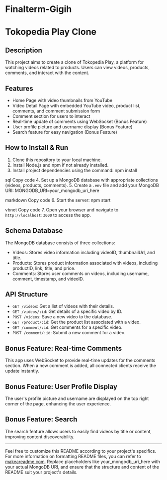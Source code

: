 # Finalterm-Gigih
 
# Tokopedia Play Clone

## Description

This project aims to create a clone of Tokopedia Play, a platform for watching videos related to products. Users can view videos, products, comments, and interact with the content.

## Features

- Home Page with video thumbnails from YouTube
- Video Detail Page with embedded YouTube video, product list, comments, and comment submission form
- Comment section for users to interact
- Real-time update of comments using WebSocket (Bonus Feature)
- User profile picture and username display (Bonus Feature)
- Search feature for easy navigation (Bonus Feature)

## How to Install & Run

1. Clone this repository to your local machine.
2. Install Node.js and npm if not already installed.
3. Install project dependencies using the command:
npm install

sql
Copy code
4. Set up a MongoDB database with appropriate collections (videos, products, comments).
5. Create a `.env` file and add your MongoDB URI:
MONGODB_URI=your_mongodb_uri_here

markdown
Copy code
6. Start the server:
npm start

vbnet
Copy code
7. Open your browser and navigate to `http://localhost:3000` to access the app.

## Schema Database

The MongoDB database consists of three collections:
- Videos: Stores video information including videoID, thumbnailUrl, and title.
- Products: Stores product information associated with videos, including productID, link, title, and price.
- Comments: Stores user comments on videos, including username, comment, timestamp, and videoID.

## API Structure

- `GET /videos`: Get a list of videos with their details.
- `GET /videos/:id`: Get details of a specific video by ID.
- `POST /videos`: Save a new video to the database.
- `GET /product/:id`: Get the product list associated with a video.
- `GET /comment/:id`: Get comments for a specific video.
- `POST /comment/:id`: Submit a new comment for a video.

## Bonus Feature: Real-time Comments

This app uses WebSocket to provide real-time updates for the comments section. When a new comment is added, all connected clients receive the update instantly.

## Bonus Feature: User Profile Display

The user's profile picture and username are displayed on the top right corner of the page, enhancing the user experience.

## Bonus Feature: Search

The search feature allows users to easily find videos by title or content, improving content discoverability.

---

Feel free to customize this README according to your project's specifics. For more information on formatting README files, you can refer to [makeareadme.com](https://www.makeareadme.com/).
Replace placeholders like your_mongodb_uri_here with your actual MongoDB URI, and ensure that the structure and content of the README suit your project's details.

